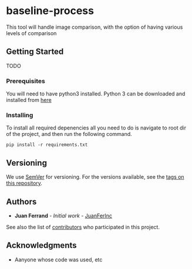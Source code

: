 # baseline-process
This tool will handle image comparison, with the option of having various levels of comparison

## Getting Started
TODO

### Prerequisites

You will need to have python3 installed. Python 3 can be downloaded and installed from [here](https://www.python.org/downloads/)

### Installing

To install all required depenencies all you need to do is navigate to root dir of the project, and then run the following command.

```
pip install -r requirements.txt
```

## Versioning

We use [SemVer](http://semver.org/) for versioning. For the versions available, see the [tags on this repository](https://github.com/project-lince/baseline-process/tags). 

## Authors

* **Juan Ferrand** - *Initial work* - [JuanFerInc](https://github.com/JuanFerInc)

See also the list of [contributors](https://github.com/project-lince/baseline-process/contributors) who participated in this project.



## Acknowledgments

* Aanyone whose code was used, etc
